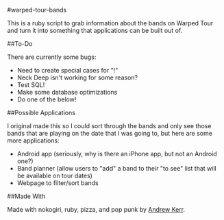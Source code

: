 #warped-tour-bands

This is a ruby script to grab information about the bands on Warped Tour and turn it into something that applications can be built out of.

##To-Do

There are currently some bugs:

* Need to create special cases for "!"
* Neck Deep isn't working for some reason?
* Test SQL!
* Make some database optimizations
* Do one of the below!

##Possible Applications

I original made this so I could sort through the bands and only see those bands that are playing on the date that I was going to, but here are some more applications:

* Android app (seriously, why is there an iPhone app, but not an Android one?)
* Band planner (allow users to "add" a band to their "to see" list that will be available on tour dates)
* Webpage to filter/sort bands

##Made With

Made with nokogiri, ruby, pizza, and pop punk by [Andrew Kerr](http://www.andrewjkerr.com).